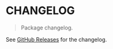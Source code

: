 # CHANGELOG

> Package changelog.

See [GitHub Releases](https://github.com/stdlib-js/assert-is-nan/releases) for the changelog.
